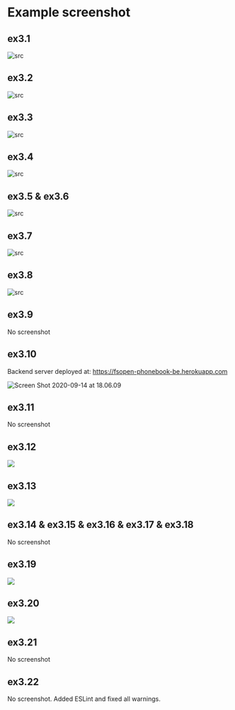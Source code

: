 # Example screenshot

## ex3.1

![src](https://i.imgur.com/jjgnZG5.jpg)

## ex3.2

![src](https://i.imgur.com/7K4RCP8.jpg)

## ex3.3

![src](https://i.imgur.com/mMyK0zH.gif)

## ex3.4

![src](https://i.imgur.com/v1XSmkz.gif)

## ex3.5 & ex3.6

![src](https://i.imgur.com/96mxx8N.gif)

## ex3.7

![src](https://i.imgur.com/eOaVDSV.jpg)

## ex3.8

![src](https://i.imgur.com/r1FTjas.jpg)

## ex3.9

No screenshot

## ex3.10

Backend server deployed at: https://fsopen-phonebook-be.herokuapp.com

![Screen Shot 2020-09-14 at 18.06.09](https://i.imgur.com/AzYO2vk.jpg)

## ex3.11

No screenshot

## ex3.12

![](https://i.imgur.com/sWqcGJe.png)

## ex3.13

![](https://i.imgur.com/zjAxuCk.jpg)

## ex3.14 & ex3.15 & ex3.16 & ex3.17 & ex3.18

No screenshot

## ex3.19

![](https://i.imgur.com/CSkHPmB.gif)

## ex3.20

![](https://i.imgur.com/QfUKaYq.gif)

## ex3.21

No screenshot

## ex3.22

No screenshot. Added ESLint and fixed all warnings.